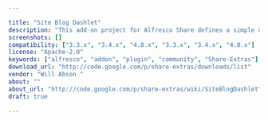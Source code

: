 ```yaml
---

title: "Site Blog Dashlet"
description: "This add-on project for Alfresco Share defines a simple dashlet to display the last ten blog posts from the current site. Owner Will Abson ‌ Versions Community 3.3.x Community 3.4.x Community 4.0.x Enterprise 3.3.x Enterprise 3.4.x Enterprise 4.0.x License Type Apache Project Page Google Code Archive - Long-term storage for Google Code Project Hosting. Download Page http://code.google.com/p/share-extras/downloads/list Tags Share-Extras Component Type Share Dashlet Extension Points Share Site Dashlet Installation JAR Products Share Web Client"
screenshots: []
compatibility: ["3.3.x", "3.4.x", "4.0.x", "3.3.x", "3.4.x", "4.0.x"]
license: "Apache-2.0"
keywords: ["alfresco", "addon", "plugin", "community", "Share-Extras"]
download_url: "http://code.google.com/p/share-extras/downloads/list"
vendor: "Will Abson ‌"
about: ""
about_url: "http://code.google.com/p/share-extras/wiki/SiteBlogDashlet"
draft: true

---
```

